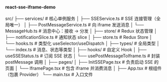 #### react-sse-iframe-demo


src/
├── services/                   # 核心单例服务
│   ├── SSEService.ts           # SSE 连接管理（全局唯一）
│   ├── PostMessageService.ts   # 向 iframe 发送消息
│   └── MessageHub.ts           # 消息中心：接收 → 分发
│
├── store/                      # Redux 状态管理
│   ├── notificationSlice.ts    # 通知状态 slice
│   ├── store.ts                # Redux Store
│   └── hooks.ts                # 类型化 useSelector/useDispatch
│
├── types/                      # 全局类型
│   └── index.ts                # 消息、状态等类型
│
├── hooks/                      # 自定义 Hook
│   ├── useSSEStatus.ts         # 订阅 SSE 状态
│   └── usePostMessageToIframe.ts # 封装 postMessage 调用
│
├── pages/
│   ├── InitSSEPage.tsx         # 负责启动 SSE 的页面
│   └── IframePage.tsx          # 包含 iframe 并消费消息
│
├── App.tsx                     # 根组件（包裹 Provider）
└── main.tsx                    # 入口文件
